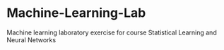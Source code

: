 # Machine-Learning-Lab
Machine learning laboratory exercise for course Statistical Learning and Neural Networks
